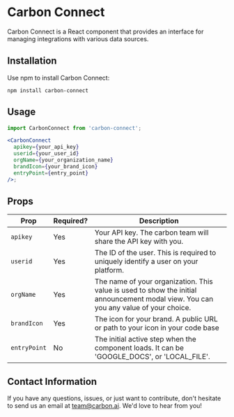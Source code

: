 # Carbon Connect

Carbon Connect is a React component that provides an interface for managing integrations with various data sources.

## Installation

Use npm to install Carbon Connect:

```
npm install carbon-connect

```

## Usage

```jsx
import CarbonConnect from 'carbon-connect';

<CarbonConnect
  apikey={your_api_key}
  userid={your_user_id}
  orgName={your_organization_name}
  brandIcon={your_brand_icon}
  entryPoint={entry_point}
/>;
```

## Props

| Prop         | Required? | Description                                                                                                                          |
| ------------ | --------- | ------------------------------------------------------------------------------------------------------------------------------------ |
| `apikey`     | Yes       | Your API key. The carbon team will share the API key with you.                                                                       |
| `userid`     | Yes       | The ID of the user. This is required to uniquely identify a user on your platform.                                                   |
| `orgName`    | Yes       | The name of your organization. This value is used to show the initial announcement modal view. You can you any value of your choice. |
| `brandIcon`  | Yes       | The icon for your brand. A public URL or path to your icon in your code base                                                         |
| `entryPoint` | No        | The initial active step when the component loads. It can be 'GOOGLE_DOCS', or 'LOCAL_FILE'.                                          |

## Contact Information

If you have any questions, issues, or just want to contribute, don't hesitate to send us an email at [team@carbon.ai](mailto:team@carbon.ai). We'd love to hear from you!
